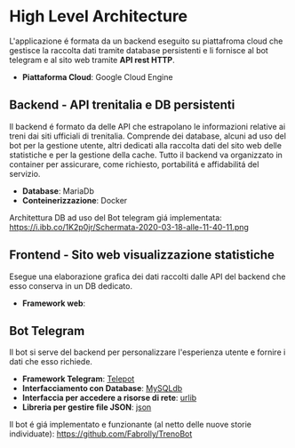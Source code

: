 # High Level Architecture

L'applicazione é formata da un backend eseguito su piattafroma cloud che gestisce la raccolta dati tramite database persistenti e li fornisce al bot telegram e al sito web tramite **API rest HTTP**.


*  **Piattaforma Cloud**: Google Cloud Engine

## Backend - API trenitalia e DB persistenti
Il backend é formato da delle API che estrapolano le informazioni relative ai treni dai siti ufficiali di trenitalia.
Comprende dei database, alcuni ad uso del bot per la gestione utente, altri dedicati alla raccolta dati del sito web delle statistiche e per la gestione della cache.
Tutto il backend va organizzato in container per assicurare, come richiesto, portabilitá e affidabilitá del servizio.

* **Database**: MariaDb
* **Conteinerizzazione**: Docker

Architettura DB ad uso del Bot telegram giá implementata: https://i.ibb.co/1K2p0jr/Schermata-2020-03-18-alle-11-40-11.png

## Frontend - Sito web visualizzazione statistiche
Esegue una elaborazione grafica dei dati raccolti dalle API del backend che esso conserva in un DB dedicato.

* **Framework web**: 


## Bot Telegram
Il bot si serve del backend per personalizzare l'esperienza utente e fornire i dati che esso richiede.

* **Framework Telegram**: [Telepot](https://telepot.readthedocs.io/en/latest/)
* **Interfacciamento con Database**: [MySQLdb](https://www.python.it/doc/articoli/mysqldb/mysqldb-3.html)
* **Interfaccia per accedere a risorse di rete**: [urlib](https://docs.python.org/3/library/urllib.html)
* **Libreria per gestire file JSON**: [json](https://docs.python.org/3/library/json.html)

Il bot é giá implementato e funzionante (al netto delle nuove storie individuate): https://github.com/Fabrolly/TrenoBot




